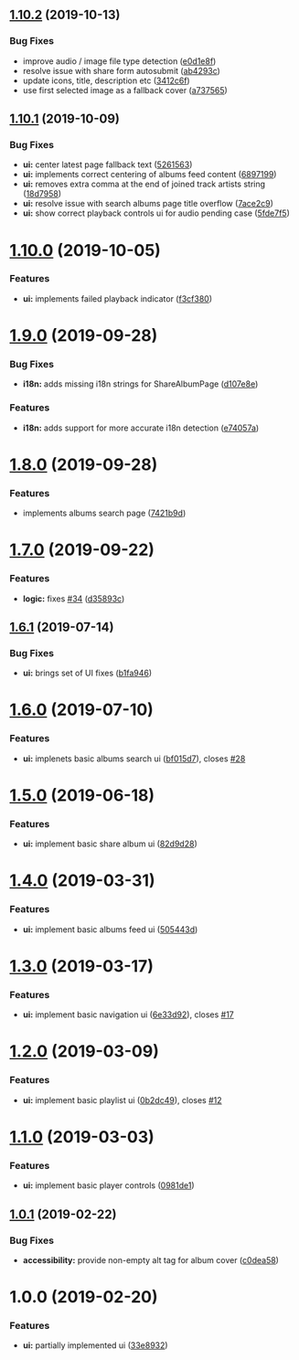 ## [1.10.2](https://github.com/pathephone/pathephone-web/compare/v1.10.1...v1.10.2) (2019-10-13)


### Bug Fixes

* improve audio / image file type detection ([e0d1e8f](https://github.com/pathephone/pathephone-web/commit/e0d1e8f6ad1738e9eaca25718db04a67c6866ebc))
* resolve issue with share form autosubmit ([ab4293c](https://github.com/pathephone/pathephone-web/commit/ab4293c889e7872972645a64adaac8b44a06f700))
* update icons, title, description etc ([3412c6f](https://github.com/pathephone/pathephone-web/commit/3412c6f086a8babaae9edb4b2f2403da549e2529))
* use first selected image as a fallback cover ([a737565](https://github.com/pathephone/pathephone-web/commit/a737565fb90534ec3b96a396b06df36e46968157))

## [1.10.1](https://github.com/pathephone/pathephone-web/compare/v1.10.0...v1.10.1) (2019-10-09)


### Bug Fixes

* **ui:** center latest page fallback text ([5261563](https://github.com/pathephone/pathephone-web/commit/52615637fcfefbbdf7ef602bd165a049512fd682))
* **ui:** implements correct centering of albums feed content ([6897199](https://github.com/pathephone/pathephone-web/commit/6897199e4d18fc06e45314e3b7ecb56c16b659ba))
* **ui:** removes extra comma at the end of joined track artists string ([18d7958](https://github.com/pathephone/pathephone-web/commit/18d795864162ee75a2584f22c343011fba3bb63f))
* **ui:** resolve issue with search albums page title overflow ([7ace2c9](https://github.com/pathephone/pathephone-web/commit/7ace2c989cfe20c84a4f93b6d40cac03a127eabe))
* **ui:** show correct playback controls ui for audio pending case ([5fde7f5](https://github.com/pathephone/pathephone-web/commit/5fde7f5d0e3beee1d072fedc78901a1eaa4a7975))

# [1.10.0](https://github.com/pathephone/pathephone-web/compare/v1.9.0...v1.10.0) (2019-10-05)


### Features

* **ui:** implements failed playback indicator ([f3cf380](https://github.com/pathephone/pathephone-web/commit/f3cf380))

# [1.9.0](https://github.com/pathephone/pathephone-web/compare/v1.8.0...v1.9.0) (2019-09-28)


### Bug Fixes

* **i18n:** adds missing i18n strings for ShareAlbumPage ([d107e8e](https://github.com/pathephone/pathephone-web/commit/d107e8e))


### Features

* **i18n:** adds support for more accurate i18n detection ([e74057a](https://github.com/pathephone/pathephone-web/commit/e74057a))

# [1.8.0](https://github.com/pathephone/pathephone-web/compare/v1.7.0...v1.8.0) (2019-09-28)


### Features

* implements albums search page ([7421b9d](https://github.com/pathephone/pathephone-web/commit/7421b9d))

# [1.7.0](https://github.com/pathephone/pathephone-web/compare/v1.6.1...v1.7.0) (2019-09-22)


### Features

* **logic:** fixes [#34](https://github.com/pathephone/pathephone-web/issues/34) ([d35893c](https://github.com/pathephone/pathephone-web/commit/d35893c))

## [1.6.1](https://github.com/pathephone/pathephone-web/compare/v1.6.0...v1.6.1) (2019-07-14)


### Bug Fixes

* **ui:** brings set of UI fixes ([b1fa946](https://github.com/pathephone/pathephone-web/commit/b1fa946))

# [1.6.0](https://github.com/pathephone/pathephone-web/compare/v1.5.0...v1.6.0) (2019-07-10)


### Features

* **ui:** implenets basic albums search ui ([bf015d7](https://github.com/pathephone/pathephone-web/commit/bf015d7)), closes [#28](https://github.com/pathephone/pathephone-web/issues/28)

# [1.5.0](https://github.com/pathephone/pathephone-web/compare/v1.4.0...v1.5.0) (2019-06-18)


### Features

* **ui:** implement basic share album ui ([82d9d28](https://github.com/pathephone/pathephone-web/commit/82d9d28))

# [1.4.0](https://github.com/pathephone/pathephone-web/compare/v1.3.0...v1.4.0) (2019-03-31)


### Features

* **ui:** implement basic albums feed ui ([505443d](https://github.com/pathephone/pathephone-web/commit/505443d))

# [1.3.0](https://github.com/pathephone/pathephone-web/compare/v1.2.0...v1.3.0) (2019-03-17)


### Features

* **ui:** implement basic navigation ui ([6e33d92](https://github.com/pathephone/pathephone-web/commit/6e33d92)), closes [#17](https://github.com/pathephone/pathephone-web/issues/17)

# [1.2.0](https://github.com/pathephone/pathephone-web/compare/v1.1.0...v1.2.0) (2019-03-09)


### Features

* **ui:** implement basic playlist ui ([0b2dc49](https://github.com/pathephone/pathephone-web/commit/0b2dc49)), closes [#12](https://github.com/pathephone/pathephone-web/issues/12)

# [1.1.0](https://github.com/pathephone/pathephone-web/compare/v1.0.1...v1.1.0) (2019-03-03)


### Features

* **ui:** implement basic player controls ([0981de1](https://github.com/pathephone/pathephone-web/commit/0981de1))

## [1.0.1](https://github.com/pathephone/pathephone-web/compare/v1.0.0...v1.0.1) (2019-02-22)


### Bug Fixes

* **accessibility:** provide non-empty alt tag for album cover ([c0dea58](https://github.com/pathephone/pathephone-web/commit/c0dea58))

# 1.0.0 (2019-02-20)


### Features

* **ui:** partially implemented ui ([33e8932](https://github.com/pathephone/pathephone-web/commit/33e8932))
